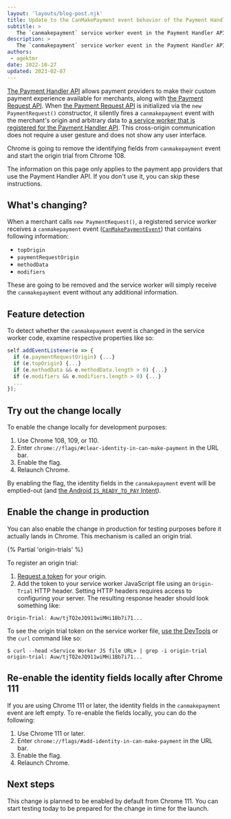 ```yaml
---
layout: 'layouts/blog-post.njk'
title: Update to the CanMakePayment event behavior of the Payment Handler API
subtitle: >
   The `canmakepayment` service worker event in the Payment Handler API lets the merchant know whether the user has a card on file in an installed payment app. Chrome is removing properties attached to the event.
description: >
   The `canmakepayment` service worker event in the Payment Handler API lets the merchant know whether the user has a card on file in an installed payment app. Chrome is removing properties attached to the event.
authors:
 - agektmr
date: 2022-10-27
updated: 2023-02-07
---
```


[The Payment Handler API](https://web.dev/articles/web-based-payment-apps-overview)
allows payment providers to make their custom payment experience available for
merchants, along with [the Payment Request
API](https://web.dev/articles/how-payment-request-api-works). When [the Payment Request
API](https://web.dev/articles/how-payment-request-api-works) is initialized via the
`new PaymentRequest()` constructor, it silently fires a `canmakepayment` event with
the merchant's origin and arbitrary data to
[a service worker that is registered for the Payment Handler API](https://web.dev/articles/orchestrating-payment-transactions).
This cross-origin communication does not require a user gesture and does not
show any user interface.

Chrome is going to remove the identifying fields from `canmakepayment` event
and start the origin trial from Chrome 108.

The information on this page only applies to the payment app providers that use
the Payment Handler API. If you don't use it, you can skip these instructions.

## What's changing?

When a merchant calls `new PaymentRequest()`, a registered service worker
receives a `canmakepayment` event
([`CanMakePaymentEvent`](https://w3c.github.io/payment-handler/#the-canmakepaymentevent))
that contains following information:

-   `topOrigin`
-   `paymentRequestOrigin`
-   `methodData`
-   `modifiers`

These are going to be removed and the service worker will simply receive the
`canmakepayment` event without any additional information.

## Feature detection

To detect whether the `canmakepayment` event is changed in the service worker
code, examine respective properties like so:

```js
self.addEventListener(e => {
  if (e.paymentRequestOrigin) {...}
  if (e.topOrigin) {...}
  if (e.methodData && e.methodData.length > 0) {...}
  if (e.modifiers && e.modifiers.length > 0) {...}
  ...
});
```

## Try out the change locally

To enable the change locally for development purposes:

1. Use Chrome 108, 109, or 110.
2. Enter `chrome://flags/#clear-identity-in-can-make-payment` in the URL bar.
3. Enable the flag.
4. Relaunch Chrome.

By enabling the flag, the identity fields in the `canmakepayment` event will be
emptied-out (and
[the Android `IS_READY_TO_PAY` Intent](https://web.dev/articles/android-payment-apps-developers-guide#step_2_let_a_merchant_know_if_a_customer_has_an_enrolled_instrument_that_is_ready_to_pay)).

## Enable the change in production

You can also enable the change in production for testing purposes before it
actually lands in Chrome. This mechanism is called an origin trial.

{% Partial 'origin-trials' %}

To register an origin trial:

1. [Request a token](/origintrials/#/view_trial/3462142213541068801)
for your origin.
2. Add the token to your service worker JavaScript file using an `Origin-Trial`
HTTP header. Setting HTTP headers requires access to configuring your server.
The resulting response header should look something like:

```text
Origin-Trial: Auw/tjTQ2eJQ911wiMHi1Bb7i71...
```

To see the origin trial token on the service worker file,
[use the DevTools](/docs/devtools/network/reference/#headers)
or the `curl` command like so:

```shell
$ curl --head <Service Worker JS file URL> | grep -i origin-trial
origin-trial: Auw/tjTQ2eJQ911wiMHi1Bb7i71...
```

## Re-enable the identity fields locally after Chrome 111

If you are using Chrome 111 or later, the identity fields in the
`canmakepayment` event are left empty. To re-enable the
fields locally, you can do the following:

1. Use Chrome 111 or later.
2. Enter `chrome://flags/#add-identity-in-can-make-payment` in the URL bar.
3. Enable the flag.
4. Relaunch Chrome.

## Next steps

This change is planned to be enabled by default from Chrome 111. You can start testing today to be prepared
for the change in time for the launch.

